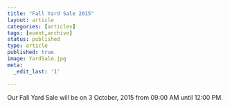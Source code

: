 ```yaml
---
title: "Fall Yard Sale 2015"
layout: article
categories: [articles]
tags: [event,archive]
status: published
type: article
published: true
image: YardSale.jpg
meta:
  _edit_last: '1'

---
```


Our Fall Yard Sale will be on 3 October, 2015 from 09:00 AM until 12:00 PM.

